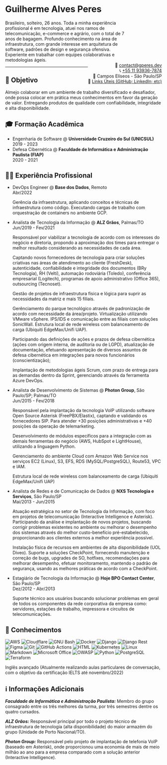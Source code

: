 # **Guilherme Alves Peres**

<style>
  #personal-resume{
    width: 400px
  }
  #personal-contacts{
    float: right;
    text-align: right;
  }
  div{
    display: inline-block;
  }
</style>

<div id="personal-resume">
  Brasileiro, solteiro, 26 anos. Toda a minha experiência profissional é em tecnologia, atuei nos ramos de telecomunicação, e-commerce e agrário, com o total de 7 anos de bagagem. Profundo conhecimento na área de infraestrutura, com grande interesse em arquitetura de software, padrões de design e segurança ofensiva. Experiente em trabalhar com equipes colaborativas e metodologias ágeis.
</div>
<div id="personal-contacts">
  📧 <a href="mailto:contact@gperes.dev">contact@gperes.dev</a>
    <br>
  📞 <a href="tel:+5511939367874">+55 11 93936-7874</a>
    <br>
    📍 Campos Elíseos - São Paulo/SP
    <br>
    🔗 <a href="https://allmylinks.com/guialvesp1">Links Úteis (GitHub; LinkedIn; etc)</a>
</div>

---

## 🎯 **Objetivo**

Almejo colaborar em um ambiente de trabalho diversificado e desafiador, onde possa colocar em prática meus conhecimentos em favor da geração de valor. Entregando produtos de qualidade com confiabilidade, integridade e alta disponibilidade.

<!--
Preencher de acordo com a vaga que vai enviar

(A empresa, precisa acreditar que você a conhece e está interessado em fazer parte, então personalize o máximo de acordo com a divulgação da vaga e característica da empresa.
Além do objetivo claro, você pode descrever lá nas informações adicionais suas habilidades de acordo com a missão, visão e valores da empresa)
-->

## 🎓 **Formação Acadêmica**

* Engenharia de Software @ **Universidade Cruzeiro do Sul (UNICSUL)**\
  2019 - 2023
* Defesa Cibernética @ **Faculdade de Informática e Administração Paulista (FIAP)**\
  2020 - 2021

## 👨‍💻 **Experiência Profissional**

* DevOps Engineer @ **Base dos Dados**, Remoto\
  Abr/2022

  Gerência da infraestrutura, aplicando conceitos e técnicas de infraestrutura como código. Executando cargas de trabalho com orquestração de containers no ambiente GCP.

* Analista de Tecnologia da Informação @ **ALZ Grãos**, Palmas/TO\
  Jun/2019 - Fev/2021

  Responsável por viabilizar a tecnologia de acordo com os interesses do negócio e diretoria, propondo a aproximação dos times para entregar o melhor resultado considerando as necessidades de cada área.

  Captando novos fornecedores de tecnologia para criar soluções criativas nas áreas de atendimento ao cliente (FreshDesk), autenticidade, confiabilidade e integridade dos documentos (BRy Tecnologia), RH (Velti), automação rodoviária (Toledo), conferência empresarial (Logitech), programas de apoio administrativo (Office 365), outsourcing (Tecnoset).

  Gestão de projetos de infraestrutura física e lógica para suprir as necessidades da matriz e mais 15 filiais.

  Gerênciamento do parque tecnológico através de padronização de acordo com necessidade da área/projeto. Virtualização utilizando VMware vSphere. IPS/IDS e comunicação entre as filiais com soluções SonicWall. Estrutura local de rede wireless com balanceamento de carga (Ubiquiti EdgeMax/Unifi UAP).

  Participando das definições de ações e prazos de defesa cibernética (ações com origem interna, de auditoria ou de LGPD), atualização de documentação, efetuando apresentação de diversos assuntos de defesa cibernética em integrações para novos funcionários (conscientização);

  Implantação de metodologias ágeis Scrum, com prazo de entrega para as demandas dentro da Sprint, gerenciando através da ferramenta Azure DevOps.

* Analista de Desenvolvimento de Sistemas @ **Photon Group**, São Paulo/SP; Palmas/TO\
  Jun/2015 - Fev/2018

  Responsável pela implantação da tecnologia VoIP utilizando software Open Source Asterisk (FreePBX/Elastix), captando e validando os fornecedores SIP. Para atender +30 posições administrativas e +40 posições da operação de telemarketing.

  Desenvolvimento de módulos específicos para a integração com as demais ferramentas do negócio (AWS, HubSpot e LightHouse), utilizando a linguagem Python.

  Gerenciamento do ambiente Cloud com Amazon Web Service nos serviços EC2 (Linux), S3, EFS, RDS (MySQL/PostgreSQL), Route53, VPC e IAM.

  Estrutura local de rede wireless com balanceamento de carga (Ubiquiti EdgeMax/Unifi UAP)

* Analista de Redes e de Comunicação de Dados @ **NXS Tecnologia e Serviços**, São Paulo/SP\
  Mai/2013 - Jun/2015

  Atuação estratégica no setor de Tecnologia da Informação, com foco em projetos de telecomunicação (Interactive Intelligence e Asterisk). Participando da análise e implantação de novos projetos, buscando corrigir problemas existentes no ambiente ou melhorar o desempenho dos sistemas através do melhor custo-benefício pré-estabelecido, proporcionando aos clientes externos a melhor experiência possível.

  Instalação física de recursos em ambientes de alta disponibilidade (UOL Diveo). Suporte a soluções CheckPoint, fornecendo manutenção e correção de bugs, upgrades de SO, hotfixes, recomendações para melhorar desempenho, efetuar monitoramento, mantendo o padrão de segurança, usando as melhores práticas de acordo com a CheckPoint.

* Estagiário de Tecnologia da Informação @ **Hoje BPO Contact Center**, São Paulo/SP\
  Dez/2012 - Abr/2013

  Suporte técnico aos usuários buscando solucionar problemas em geral de todos os componentes da rede corporativa da empresa como: servidores, estações de trabalho, impressora e circuítos de telecomunicações.

## 🧠 **Conhecimentos**

![AWS](https://img.shields.io/badge/Amazon_AWS-FF9900?style=for-the-badge&logo=amazonaws&logoColor=white)
![Cloudflare](https://img.shields.io/badge/Cloudflare-F38020?style=for-the-badge&logo=Cloudflare&logoColor=white)
![GNU Bash](https://img.shields.io/badge/GNU%20Bash-4EAA25?style=for-the-badge&logo=GNU%20Bash&logoColor=white)
![Docker](https://img.shields.io/badge/Docker-2CA5E0?style=for-the-badge&logo=docker&logoColor=white)
![Django](https://img.shields.io/badge/Django-092E20?style=for-the-badge&logo=django&logoColor=green)
![Django Rest](https://img.shields.io/badge/django%20rest-ff1709?style=for-the-badge&logo=django&logoColor=white)
![Figma](https://img.shields.io/badge/Figma-F24E1E?style=for-the-badge&logo=figma&logoColor=white)
![Git](https://img.shields.io/badge/GIT-E44C30?style=for-the-badge&logo=git&logoColor=white)
![GitHub Actions](https://img.shields.io/badge/GitHub_Actions-2088FF?style=for-the-badge&logo=github-actions&logoColor=white)
![HTML](https://img.shields.io/badge/HTML5-E34F26?style=for-the-badge&logo=html5&logoColor=white)
![Kubernetes](https://img.shields.io/badge/kubernetes-326ce5.svg?&style=for-the-badge&logo=kubernetes&logoColor=white)
![Linux](https://img.shields.io/badge/Linux-FCC624?style=for-the-badge&logo=linux&logoColor=black)
![Markdown](https://img.shields.io/badge/Markdown-000000?style=for-the-badge&logo=markdown&logoColor=white)
![Microsoft Office](https://img.shields.io/badge/Microsoft_Office-D83B01?style=for-the-badge&logo=microsoft-office&logoColor=white)
![OWASP](https://camo.githubusercontent.com/2b8d9afb5cf9def1e7d877cef888216f39a9145010bf53e9f5231404e64a2384/68747470733a2f2f696d672e736869656c64732e696f2f62616467652f4f574153502d3030303030303f7374796c653d666f722d7468652d6261646765266c6f676f3d6f77617370266c6f676f436f6c6f723d7768697465)
![Python](https://img.shields.io/badge/Python-FFD43B?style=for-the-badge&logo=python&logoColor=darkgreen)
![PostgreSQL](https://img.shields.io/badge/PostgreSQL-316192?style=for-the-badge&logo=postgresql&logoColor=white)
![Terraform](https://img.shields.io/badge/Terraform-7B42BC?style=for-the-badge&logo=terraform&logoColor=white)

Inglês avançado (Atualmente realizando aulas particulares de conversação, com o objetivo da certificação IELTS até novembro/2022)

## ℹ️ **Informações Adicionais**

***Faculdade de Informática e Administração Paulista:*** Membro do grupo consagrado entre os três melhores da turma, por três semestres dentre os quatro cursados.

***ALZ Grãos:*** Responsável principal por todo o projeto técnico de infraestrutura de tecnologia (alta disponibilidade) do maior armazém do grupo (Unidade de Porto Nacional/TO).

***Photon Group:*** Responsável pelo projeto de implantação de telefonia VoIP (baseado em Asterisk), onde proporcionou uma economia de mais de meio milhão ao ano para a empresa comparado com a solução anterior (Interactive Intelligence).
